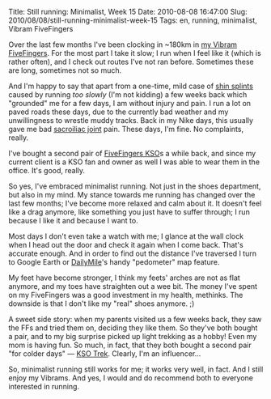 Title: Still running: Minimalist, Week 15
Date: 2010-08-08 16:47:00
Slug: 2010/08/08/still-running-minimalist-week-15
Tags: en, running, minimalist, Vibram FiveFingers


Over the last few months I've been clocking in ~180km in [my Vibram
FiveFingers][1]. For the most part I take it slow; I run when I feel like it
(which is rather often), and I check out routes I've not ran before. Sometimes
these are long, sometimes not so much.

And I'm happy to say that apart from a one-time, mild case of [shin
splints][2] caused by running _too slowly_ (I'm not kidding) a few weeks back
which "grounded" me for a few days, I am without injury and pain. I run a lot
on paved roads these days, due to the currently bad weather and my
unwillingness to wrestle muddy tracks. Back in my Nike days, this usually gave
me bad [sacroiliac joint][3] pain. These days, I'm fine. No complaints,
really.

I've bought a second pair of [FiveFingers KSO][4]s a while back, and since my
current client is a KSO fan and owner as well I was able to wear them in the
office. It's good, really.

So yes, I've embraced minimalist running. Not just in the shoes department,
but also in my mind. My stance towards me running has changed over the last
few months; I've become more relaxed and calm about it. It doesn't feel like a
drag anymore, like something you just have to suffer through; I run because I
like it and because I want to.

Most days I don't even take a watch with me; I glance at the wall clock when I
head out the door and check it again when I come back. That's accurate enough.
And in order to find out the distance I've traversed I turn to Google Earth or
[DailyMile][5]'s handy "pedometer" map feature.

My feet have become stronger, I think my feets' arches are not as flat
anymore, and my toes have straighten out a wee bit. The money I've spent on my
FiveFingers was a good investment in my health, methinks. The downside is that
I don't like my "real" shoes anymore. ;)

A sweet side story: when my parents visited us a few weeks back, they saw the
FFs and tried them on, deciding they like them. So they've both bought a pair,
and to my big surprise picked up light trekking as a hobby! Even my mom is
having fun. So much, in fact, that they both bought a second pair "for colder
days" — [KSO Trek][6]. Clearly, I'm an influencer…

So, minimalist running still works for me; it works very well, in fact. And I
still enjoy my Vibrams. And yes, I would and do recommend both to everyone
interested in running.

   [1]: http://blog.zottmann.org/post/548758650/still-running-going-minimalist
   [2]: http://en.wikipedia.org/wiki/Shin_splints
   [3]: http://en.wikipedia.org/wiki/Sacroiliac_joint
   [4]: http://www.vibramfivefingers.it/eng/kso.aspx
   [5]: http://www.dailymile.com/people/carlo
   [6]: http://www.vibramfivefingers.it/eng/ksoTrek.aspx
